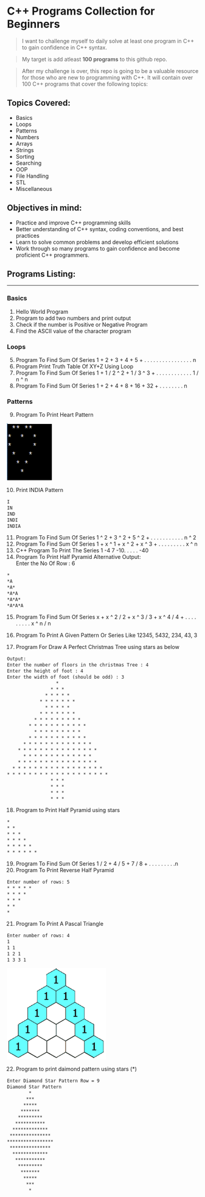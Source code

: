 # C++ Programs Collection for Beginners
<!--[Studytonight
](https://www.studytonight.com/cpp-programs/cpp-adding-two-numbers-program) -->
> I want to challenge myself to daily solve at least one program in C++ to gain confidence in C++ syntax. 

> My target is add atleast **100 programs** to this github repo.

> After my challenge is over, this repo is going to be a valuable resource for those who are new to programming with C++. It will contain over 100 C++ programs that cover the following topics:

## Topics Covered:
- Basics
- Loops
- Patterns
- Numbers
- Arrays
- Strings
- Sorting
- Searching
- OOP
- File Handling
- STL
- Miscellaneous

## Objectives in mind:
- Practice and improve C++ programming skills
- Better understanding of C++ syntax, coding conventions, and best practices
- Learn to solve common problems and develop efficient solutions
- Work through so many programs to gain confidence and become proficient C++ programmers.

## Programs Listing:
---
### Basics
1. Hello World Program 
2. Program to add two numbers and print output
3. Check if the number is Positive or Negative Program
4. Find the ASCII value of the character program
### Loops
5. Program To Find Sum Of Series 1 + 2 + 3 + 4 + 5 + . . . . . . . . . . . . . . . . n
6. Program Print Truth Table Of XY+Z Using Loop
7. Program To Find Sum Of Series 1 + 1 / 2 ^ 2 + 1 / 3 ^ 3 + . . . . . . . . . . . . 1 / n ^ n
8. Program To Find Sum Of Series 1 + 2 + 4 + 8 + 16 + 32 + . . . . . . . . n
### Patterns
9. Program To Print Heart Pattern 

![Heart Patter](3-Patterns/8-ProgramToFindSumOfSeries1+2+4+8+16+32+till-n-terms.png)

10.   Print INDIA Pattern
```
I
IN
IND
INDI
INDIA
```

11. Program To Find Sum Of Series 1 ^ 2 + 3 ^ 2 + 5 ^ 2 + . . . . . . . . . . . n ^ 2
12.   Program To Find Sum Of Series 1 + x ^ 1 + x ^ 2 + x ^ 3 + . . . . . . . . . x ^ n
13.   C++ Program To Print The Series 1 -4 7 -10. . . . . -40
14.   Program To Print Half Pyramid Alternative
 Output:   
Enter the No Of Row : 6
```
*
*A
*A*
*A*A
*A*A*
*A*A*A
```

15.  Program To Find Sum Of Series x + x ^ 2 / 2 + x ^ 3 / 3 + x ^ 4 / 4 + . . . . . . . . . x ^ n / n
    
16.  Program To Print A Given Pattern Or Series Like 12345, 5432, 234, 43, 3

17. Program For Draw A Perfect Christmas Tree using stars as below
    
```
Output:
Enter the number of floors in the christmas Tree : 4
Enter the height of foot : 4
Enter the width of foot (should be odd) : 3
                  *
                * * *
              * * * * *
            * * * * * * *
              * * * * *
            * * * * * * *
          * * * * * * * * *
        * * * * * * * * * * *
          * * * * * * * * *
        * * * * * * * * * * *
      * * * * * * * * * * * * *
    * * * * * * * * * * * * * * *
      * * * * * * * * * * * * *
    * * * * * * * * * * * * * * *
  * * * * * * * * * * * * * * * * *
* * * * * * * * * * * * * * * * * * *
                * * *
                * * *
                * * *
                * * *
```
18. Program to Print Half Pyramid using stars
```
*
* *
* * *
* * * * 
* * * * * 
* * * * * *
```
19. Program To Find Sum Of Series 1 / 2 + 4 / 5 + 7 / 8 + . . . . . . . . .n
20. Program To Print Reverse Half Pyramid
```
Enter number of rows: 5
* * * * *
* * * *
* * *
* *
*
```
21. Program To Print A Pascal Triangle
```
Enter number of rows: 4
1
1 1
1 2 1
1 3 3 1
```
![Pascal's triangle visualization](3-Patterns/PascalTriangleAnimated2.gif)

22. Program to print daimond pattern using stars (*)
```
Enter Diamond Star Pattern Row = 9
Diamond Star Pattern
        *
       ***
      *****
     *******
    *********
   ***********
  *************
 ***************
*****************
 ***************
  *************
   ***********
    *********
     *******
      *****
       ***
        *
```